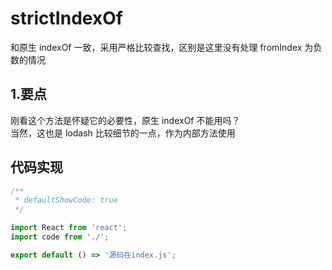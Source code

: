 # strictIndexOf

和原生 indexOf 一致，采用严格比较查找，区别是这里没有处理 fromIndex 为负数的情况

## 1.要点

刚看这个方法是怀疑它的必要性，原生 indexOf 不能用吗？  
当然，这也是 lodash 比较细节的一点，作为内部方法使用

## 代码实现

```jsx
/**
 * defaultShowCode: true
 */

import React from 'react';
import code from './';

export default () => '源码在index.js';
```
